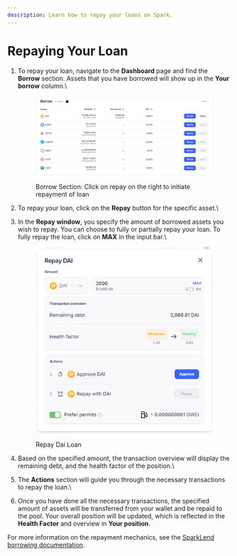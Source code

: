 ```yaml
---
description: Learn how to repay your loans on Spark.
---
```


# Repaying Your Loan

1.  To repay your loan, navigate to the **Dashboard** page and find the **Borrow** section. Assets that you have borrowed will show up in the **Your borrow** column.\


    <figure><img src="../../.gitbook/assets/borrow-section (2).png" alt=""><figcaption><p>Borrow Section: Click on repay on the right to initiate repayment of loan</p></figcaption></figure>


2. To repay your loan, click on the **Repay** button for the specific asset.\

3.  In the **Repay window**, you specify the amount of borrowed assets you wish to repay. You can choose to fully or partially repay your loan. To fully repay the loan, click on **MAX** in the input bar.\


    <figure><img src="../../.gitbook/assets/repay-dai.png" alt=""><figcaption><p>Repay Dai Loan</p></figcaption></figure>


4. Based on the specified amount, the transaction overview will display the remaining debt, and the health factor of the position.\

5. The **Actions** section will guide you through the necessary transactions to repay the loan.\

6. Once you have done all the necessary transactions, the specified amount of assets will be transferred from your wallet and be repaid to the pool. Your overall position will be updated, which is reflected in the **Health Factor** and overview in **Your position**.

For more information on the repayment mechanics, see the [SparkLend borrowing documentation](../../defi-infrastructure/sparklend/borrowing.md).
